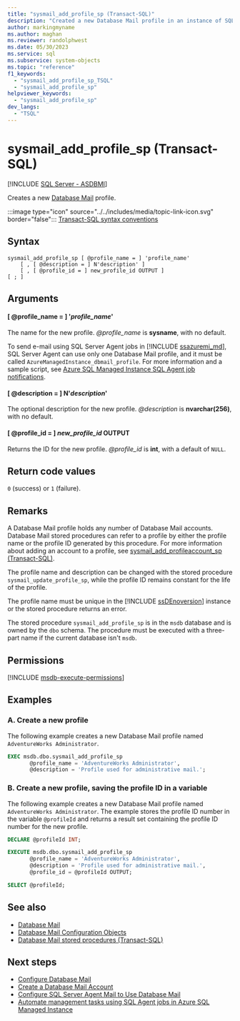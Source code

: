 ```yaml
---
title: "sysmail_add_profile_sp (Transact-SQL)"
description: "Created a new Database Mail profile in an instance of SQL Server or Azure SQL Managed Instance."
author: markingmyname
ms.author: maghan
ms.reviewer: randolphwest
ms.date: 05/30/2023
ms.service: sql
ms.subservice: system-objects
ms.topic: "reference"
f1_keywords:
  - "sysmail_add_profile_sp_TSQL"
  - "sysmail_add_profile_sp"
helpviewer_keywords:
  - "sysmail_add_profile_sp"
dev_langs:
  - "TSQL"
---
```

# sysmail_add_profile_sp (Transact-SQL)

[!INCLUDE [SQL Server - ASDBMI](../../includes/applies-to-version/sql-asdbmi.md)]

Creates a new [Database Mail](../database-mail/database-mail.md) profile.

:::image type="icon" source="../../includes/media/topic-link-icon.svg" border="false"::: [Transact-SQL syntax conventions](../../t-sql/language-elements/transact-sql-syntax-conventions-transact-sql.md)

## Syntax

```syntaxsql
sysmail_add_profile_sp [ @profile_name = ] 'profile_name'
    [ , [ @description = ] N'description' ]
    [ , [ @profile_id = ] new_profile_id OUTPUT ]
[ ; ]
```

## Arguments

#### [ @profile_name = ] '*profile_name*'

The name for the new profile. *@profile_name* is **sysname**, with no default.

To send e-mail using SQL Server Agent jobs in [!INCLUDE [ssazuremi_md](../../includes/ssazuremi_md.md)], SQL Server Agent can use only one Database Mail profile, and it must be called `AzureManagedInstance_dbmail_profile`. For more information and a sample script, see [Azure SQL Managed Instance SQL Agent job notifications](/azure/azure-sql/managed-instance/job-automation-managed-instance#sql-agent-job-notifications).

#### [ @description = ] N'*description*'

The optional description for the new profile. *@description* is **nvarchar(256)**, with no default.

#### [ @profile_id = ] *new_profile_id* OUTPUT

Returns the ID for the new profile. *@profile_id* is **int**, with a default of `NULL`.

## Return code values

`0` (success) or `1` (failure).

## Remarks

A Database Mail profile holds any number of Database Mail accounts. Database Mail stored procedures can refer to a profile by either the profile name or the profile ID generated by this procedure. For more information about adding an account to a profile, see [sysmail_add_profileaccount_sp (Transact-SQL)](sysmail-add-profileaccount-sp-transact-sql.md).

The profile name and description can be changed with the stored procedure `sysmail_update_profile_sp`, while the profile ID remains constant for the life of the profile.

The profile name must be unique in the [!INCLUDE [ssDEnoversion](../../includes/ssdenoversion-md.md)] instance or the stored procedure returns an error.

The stored procedure `sysmail_add_profile_sp` is in the `msdb` database and is owned by the `dbo` schema. The procedure must be executed with a three-part name if the current database isn't `msdb`.

## Permissions

[!INCLUDE [msdb-execute-permissions](../../includes/msdb-execute-permissions.md)]

## Examples

### A. Create a new profile

The following example creates a new Database Mail profile named `AdventureWorks Administrator`.

```sql
EXEC msdb.dbo.sysmail_add_profile_sp
       @profile_name = 'AdventureWorks Administrator',
       @description = 'Profile used for administrative mail.';
```

### B. Create a new profile, saving the profile ID in a variable

The following example creates a new Database Mail profile named `AdventureWorks Administrator`. The example stores the profile ID number in the variable `@profileId` and returns a result set containing the profile ID number for the new profile.

```sql
DECLARE @profileId INT;

EXECUTE msdb.dbo.sysmail_add_profile_sp
       @profile_name = 'AdventureWorks Administrator',
       @description = 'Profile used for administrative mail.',
       @profile_id = @profileId OUTPUT;

SELECT @profileId;
```

## See also

- [Database Mail](../database-mail/database-mail.md)
- [Database Mail Configuration Objects](../database-mail/database-mail-configuration-objects.md)
- [Database Mail stored procedures (Transact-SQL)](database-mail-stored-procedures-transact-sql.md)

## Next steps

- [Configure Database Mail](../database-mail/configure-database-mail.md)
- [Create a Database Mail Account](../database-mail/create-a-database-mail-account.md)
- [Configure SQL Server Agent Mail to Use Database Mail](../database-mail/configure-sql-server-agent-mail-to-use-database-mail.md)
- [Automate management tasks using SQL Agent jobs in Azure SQL Managed Instance](/azure/azure-sql/managed-instance/job-automation-managed-instance)
